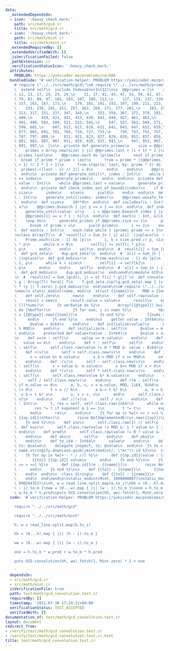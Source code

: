 ```yaml
---
data:
  _extendedDependsOn:
  - icon: ':heavy_check_mark:'
    path: src/math/gcd.cr
    title: src/math/gcd.cr
  - icon: ':heavy_check_mark:'
    path: src/math/mint.cr
    title: src/math/mint.cr
  _extendedRequiredBy: []
  _extendedVerifiedWith: []
  _isVerificationFailed: false
  _pathExtension: cr
  _verificationStatusIcon: ':heavy_check_mark:'
  attributes:
    PROBLEM: https://yukicoder.me/problems/no/886
  bundledCode: "# verification-helper: PROBLEM https://yukicoder.me/problems/no/886\n\
    # require \"../../src/math/gcd\"\n# require \"../../src/math/prime\"\nmodule Prime\n\
    \  extend self\n  include Indexable(Int32)\n\n  @@primes = [\n    2, 3, 5, 7,\
    \ 11, 13, 17, 19, 23, 29,\n    31, 37, 41, 43, 47, 53, 59, 61, 67, 71,\n    73,\
    \ 79, 83, 89, 97, 101, 103, 107, 109, 113,\n    127, 131, 137, 139, 149, 151,\
    \ 157, 163, 167, 173,\n    179, 181, 191, 193, 197, 199, 211, 223, 227, 229,\n\
    \    233, 239, 241, 251, 257, 263, 269, 271, 277, 281,\n    283, 293, 307, 311,\
    \ 313, 317, 331, 337, 347, 349,\n    353, 359, 367, 373, 379, 383, 389, 397, 401,\
    \ 409,\n    419, 421, 431, 433, 439, 443, 449, 457, 461, 463,\n    467, 479, 487,\
    \ 491, 499, 503, 509, 521, 523, 541,\n    547, 557, 563, 569, 571, 577, 587, 593,\
    \ 599, 601,\n    607, 613, 617, 619, 631, 641, 643, 647, 653, 659,\n    661, 673,\
    \ 677, 683, 691, 701, 709, 719, 727, 733,\n    739, 743, 751, 757, 761, 769, 773,\
    \ 787, 797, 809,\n    811, 821, 823, 827, 829, 839, 853, 857, 859, 863,\n    877,\
    \ 881, 883, 887, 907, 911, 919, 929, 937, 941,\n    947, 953, 967, 971, 977, 983,\
    \ 991, 997,\n  ]\n\n  private def generate_primes\n    size = @@primes.size\n\
    \    primes = Array.new(size) { |i| @@primes.last + (i + 1) * 2 }\n    last =\
    \ primes.last\n\n    @@primes.each do |prime|\n      next if prime == 2\n    \
    \  break if prime * prime > last\n      from = prime * ((@@primes.last // prime\
    \ + 1) // 2 * 2 + 1)\n      from.step(to: last, by: prime * 2) do |x|\n      \
    \  primes[~((last - x) // 2)] = 0\n      end\n    end\n\n    @@primes.concat primes.reject(0)\n\
    \  end\n\n  private def generate_until(*, index : Int)\n    while @@primes.size\
    \ <= index\n      generate_primes\n    end\n  end\n\n  private def generate_until(*,\
    \ value : Int)\n    while @@primes.last < value\n      generate_primes\n    end\n\
    \  end\n\n  private def check_index_out_of_bounds(index)\n    if 0 <= index <\
    \ size\n      index\n    else\n      yield\n    end\n  end\n\n  def unsafe_fetch(index\
    \ : Int)\n    generate_until(index: index)\n    @@primes.unsafe_fetch(index)\n\
    \  end\n\n  def size\n    10**9\n  end\n\n  def includes?(x : Int)\n    generate_until(value:\
    \ x)\n    @@primes.bsearch { |y| y >= x } == x\n  end\n\n  def index(x : Int)\n\
    \    generate_until(value: x)\n    i = @@primes.bsearch_index { |y| y >= x }.not_nil!\n\
    \    @@primes[i] == x ? i : nil\n  end\n\n  def each(x : Int, &)\n    i = 0\n\
    \    loop do\n      generate_primes if @@primes.size == i\n      prime = @@primes.unsafe_fetch(i)\n\
    \      break if prime > x\n      yield prime\n      i += 1\n    end\n  end\n\n\
    \  def each(x : Int)\n    each.take_while { |prime| prime <= x }\n  end\nend\n\
    \nclass Array(T)\n  # `result[i] = Sum_{n | i} a[i]` (inplace)\n  def gcd_zeta!\n\
    \    Prime.each(size - 1) do |p|\n      i, k = size.pred // p, size.pred // p\
    \ * p\n      while k > 0\n        self[i] += self[i * p]\n        i -= 1; k -=\
    \ p\n      end\n    end\n    self\n  end\n\n  # `result[i] = Sum_{n | i} a[i]`\n\
    \  def gcd_zeta\n    dup.gcd_zeta!\n  end\n\n  # `a[i] = Sum_{n | i} result[i]`\
    \ (inplace)\n  def gcd_mobius!\n    Prime.each(size - 1) do |p|\n      i, k =\
    \ 1, p\n      while k < size\n        self[i] -= self[k]\n        i += 1; k +=\
    \ p\n      end\n    end\n    self\n  end\n\n  # `a[i] = Sum_{n | i} result[i]`\n\
    \  def gcd_mobius\n    dup.gcd_mobius!\n  end\nend\n\nmodule GCD\n  extend self\n\
    \n  # `result[n] = Sum_{gcd(i, j) = n} f[i] * g[j]`\n  def convolution(f : Array(T),\
    \ g : Array(T)) forall T\n    f.gcd_zeta.zip?(g.gcd_zeta).map { |x, y| (x || T.zero)\
    \ * (y || T.zero) }.gcd_mobius!\n  end\nend\n\n# require \"../../src/math/mint\"\
    \nmacro static_modint(name, mod)\n  struct {{name}}\n    MOD = {{mod}}i64\n\n\
    \    def self.zero\n      new\n    end\n\n    def self.raw(value : Int64)\n  \
    \    result = new\n      result.value = value\n      result\n    end\n\n    macro\
    \ [](*nums)\n      {% verbatim do %}\n        Array({{@type}}).build({{nums.size}})\
    \ do |%buffer|\n          {% for num, i in nums %}\n            %buffer[{{i}}]\
    \ = {{@type}}.new({{num}})\n          {% end %}\n          {{nums.size}}\n   \
    \     end\n      {% end %}\n    end\n\n    getter value : Int64\n\n    def initialize\n\
    \      @value = 0i64\n    end\n\n    def initialize(value)\n      @value = value.to_i64\
    \ % MOD\n    end\n\n    def initialize(m : self)\n      @value = m.value\n   \
    \ end\n\n    protected def value=(value : Int64)\n      @value = value\n    end\n\
    \n    def ==(m : self)\n      value == m.value\n    end\n\n    def ==(m)\n   \
    \   value == m\n    end\n\n    def + : self\n      self\n    end\n\n    def -\
    \ : self\n      self.class.raw(value != 0 ? MOD &- value : 0i64)\n    end\n\n\
    \    def +(v)\n      self + self.class.new(v)\n    end\n\n    def +(m : self)\n\
    \      x = value &+ m.value\n      x &-= MOD if x >= MOD\n      self.class.raw(x)\n\
    \    end\n\n    def -(v)\n      self - self.class.new(v)\n    end\n\n    def -(m\
    \ : self)\n      x = value &- m.value\n      x &+= MOD if x < 0\n      self.class.raw(x)\n\
    \    end\n\n    def *(v)\n      self * self.class.new(v)\n    end\n\n    def *(m\
    \ : self)\n      self.class.new(value &* m.value)\n    end\n\n    def /(v)\n \
    \     self / self.class.new(v)\n    end\n\n    def /(m : self)\n      raise DivisionByZeroError.new\
    \ if m.value == 0\n      a, b, u, v = m.value, MOD, 1i64, 0i64\n      while b\
    \ != 0\n        t = a // b\n        a &-= t &* b\n        a, b = b, a\n      \
    \  u &-= t &* v\n        u, v = v, u\n      end\n      self.class.new(value &*\
    \ u)\n    end\n\n    def //(v)\n      self / v\n    end\n\n    def **(exponent\
    \ : Int)\n      t, res = self, self.class.raw(1i64)\n      while exponent > 0\n\
    \        res *= t if exponent & 1 == 1\n        t *= t\n        exponent >>= 1\n\
    \      end\n      res\n    end\n\n    {% for op in %w[< <= > >=] %}\n      def\
    \ {{op.id}}(other)\n        raise NotImplementedError.new({{op}})\n      end\n\
    \    {% end %}\n\n    def inv\n      self.class.raw(1) // self\n    end\n\n  \
    \  def succ\n      self.class.raw(value != MOD &- 1 ? value &+ 1 : 0i64)\n   \
    \ end\n\n    def pred\n      self.class.raw(value != 0 ? value &- 1 : MOD &- 1)\n\
    \    end\n\n    def abs\n      self\n    end\n\n    def abs2\n      self * self\n\
    \    end\n\n    def to_i64 : Int64\n      value\n    end\n\n    delegate to_s,\
    \ to: @value\n    delegate inspect, to: @value\n  end\n\n  {% to = (\"to_\" +\
    \ name.stringify.downcase.gsub(/mint|modint/, \"m\")).id %}\n\n  struct Int\n\
    \    {% for op in %w[+ - * / //] %}\n      def {{op.id}}(value : {{name}})\n \
    \       {{to}} {{op.id}} value\n      end\n    {% end %}\n\n    {% for op in %w[<\
    \ <= > >=] %}\n      def {{op.id}}(m : {{name}})\n        raise NotImplementedError.new({{op}})\n\
    \      end\n    {% end %}\n\n    def {{to}} : {{name}}\n      {{name}}.new(self)\n\
    \    end\n  end\n\n  class String\n    def {{to}} : {{name}}\n      {{name}}.new(self)\n\
    \    end\n  end\nend\n\nstatic_modint(Mint, 1000000007)\nstatic_modint(Mint2,\
    \ 998244353)\n\nh, w = read_line.split.map(&.to_i)\nhh = (0...h).map { |i| (h\
    \ - i).to_m }\nww = (0...w).map { |i| (w - i).to_m }\none = h.to_m * w.pred +\
    \ w.to_m * h.pred\nputs GCD.convolution(hh, ww).fetch(1, Mint.zero) * 2 + one\n"
  code: '# verification-helper: PROBLEM https://yukicoder.me/problems/no/886

    require "../../src/math/gcd"

    require "../../src/math/mint"

    h, w = read_line.split.map(&.to_i)

    hh = (0...h).map { |i| (h - i).to_m }

    ww = (0...w).map { |i| (w - i).to_m }

    one = h.to_m * w.pred + w.to_m * h.pred

    puts GCD.convolution(hh, ww).fetch(1, Mint.zero) * 2 + one

    '
  dependsOn:
  - src/math/gcd.cr
  - src/math/mint.cr
  isVerificationFile: true
  path: test/math/gcd_convolution.test.cr
  requiredBy: []
  timestamp: '2021-07-30 17:24:21+09:00'
  verificationStatus: TEST_ACCEPTED
  verifiedWith: []
documentation_of: test/math/gcd_convolution.test.cr
layout: document
redirect_from:
- /verify/test/math/gcd_convolution.test.cr
- /verify/test/math/gcd_convolution.test.cr.html
title: test/math/gcd_convolution.test.cr
---
```

